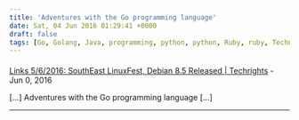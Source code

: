 ```yaml
---
title: 'Adventures with the Go programming language'
date: Sat, 04 Jun 2016 01:29:41 +0000
draft: false
tags: [Go, Golang, Java, programming, python, python, Ruby, ruby, Technology]
---
```



#### 
[Links 5/6/2016: SouthEast LinuxFest, Debian 8.5 Released | Techrights](http://techrights.org/2016/06/05/debian-8-5-released/ "") - <time datetime="2016-06-05 11:12:17">Jun 0, 2016</time>

\[…\] Adventures with the Go programming language \[…\]
<hr />
